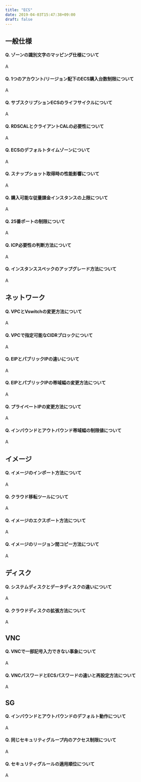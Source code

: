 ```yaml
---
title: "ECS"
date: 2019-04-03T15:47:38+09:00
draft: false
---
```


## 一般仕様
#### Q. ゾーンの識別文字のマッピング仕様について
A
#### Q. 1つのアカウント/リージョン配下のECS購入台数制限について
A
#### Q. サブスクリプションECSのライフサイクルについて
A
#### Q. RDSCALとクライアントCALの必要性について
A
#### Q. ECSのデフォルトタイムゾーンについて
A
#### Q. スナップショット取得時の性能影響について
A
#### Q. 購入可能な従量課金インスタンスの上限について
A
#### Q. 25番ポートの制限について
A
#### Q. ICP必要性の判断方法について
A
#### Q. インスタンススペックのアップグレード方法について
A

## ネットワーク
#### Q. VPCとVswitchの変更方法について
A
#### Q. VPCで指定可能なCIDRブロックについて
A
#### Q. EIPとパブリックIPの違いについて
A
#### Q. EIPとパブリックIPの帯域幅の変更方法について
A
#### Q. プライベートIPの変更方法について
A
#### Q. インバウンドとアウトバウンド帯域幅の制限値について
A

## イメージ
#### Q. イメージのインポート方法について
A
#### Q. クラウド移転ツールについて
A
#### Q. イメージのエクスポート方法について
A
#### Q. イメージのリージョン間コピー方法について
A

## ディスク
#### Q. システムディスクとデータディスクの違いについて
A
#### Q. クラウドディスクの拡張方法について
A

## VNC
#### Q. VNCで一部記号入力できない事象について
A
#### Q. VNCパスワードとECSパスワードの違いと再設定方法について
A

## SG
#### Q. インバウンドとアウトバウンドのデフォルト動作について
A
#### Q. 同じセキュリティグループ内のアクセス制限について
A
#### Q. セキュリティグルールの適用順位について
A


